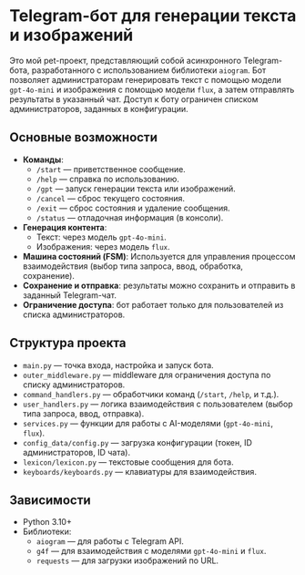 # Telegram-бот для генерации текста и изображений

Это мой pet-проект, представляющий собой асинхронного Telegram-бота, разработанного с использованием библиотеки `aiogram`. Бот позволяет администраторам генерировать текст с помощью модели `gpt-4o-mini` и изображения с помощью модели `flux`, а затем отправлять результаты в указанный чат. Доступ к боту ограничен списком администраторов, заданных в конфигурации.

## Основные возможности
- **Команды**:
  - `/start` — приветственное сообщение.
  - `/help` — справка по использованию.
  - `/gpt` — запуск генерации текста или изображений.
  - `/cancel` — сброс текущего состояния.
  - `/exit` — сброс состояния и удаление сообщения.
  - `/status` — отладочная информация (в консоли).
- **Генерация контента**:
  - Текст: через модель `gpt-4o-mini`.
  - Изображения: через модель `flux`.
- **Машина состояний (FSM)**: Используется для управления процессом взаимодействия (выбор типа запроса, ввод, обработка, сохранение).
- **Сохранение и отправка**: результаты можно сохранить и отправить в заданный Telegram-чат.
- **Ограничение доступа**: бот работает только для пользователей из списка администраторов.

## Структура проекта
- `main.py` — точка входа, настройка и запуск бота.
- `outer_middleware.py` — middleware для ограничения доступа по списку администраторов.
- `command_handlers.py` — обработчики команд (`/start`, `/help`, и т.д.).
- `user_handlers.py` — логика взаимодействия с пользователем (выбор типа запроса, ввод, отправка).
- `services.py` — функции для работы с AI-моделями (`gpt-4o-mini`, `flux`).
- `config_data/config.py` — загрузка конфигурации (токен, ID администраторов, ID чата).
- `lexicon/lexicon.py` — текстовые сообщения для бота.
- `keyboards/keyboards.py` — клавиатуры для взаимодействия.

## Зависимости
- Python 3.10+
- Библиотеки:
  - `aiogram` — для работы с Telegram API.
  - `g4f` — для взаимодействия с моделями `gpt-4o-mini` и `flux`.
  - `requests` — для загрузки изображений по URL.
